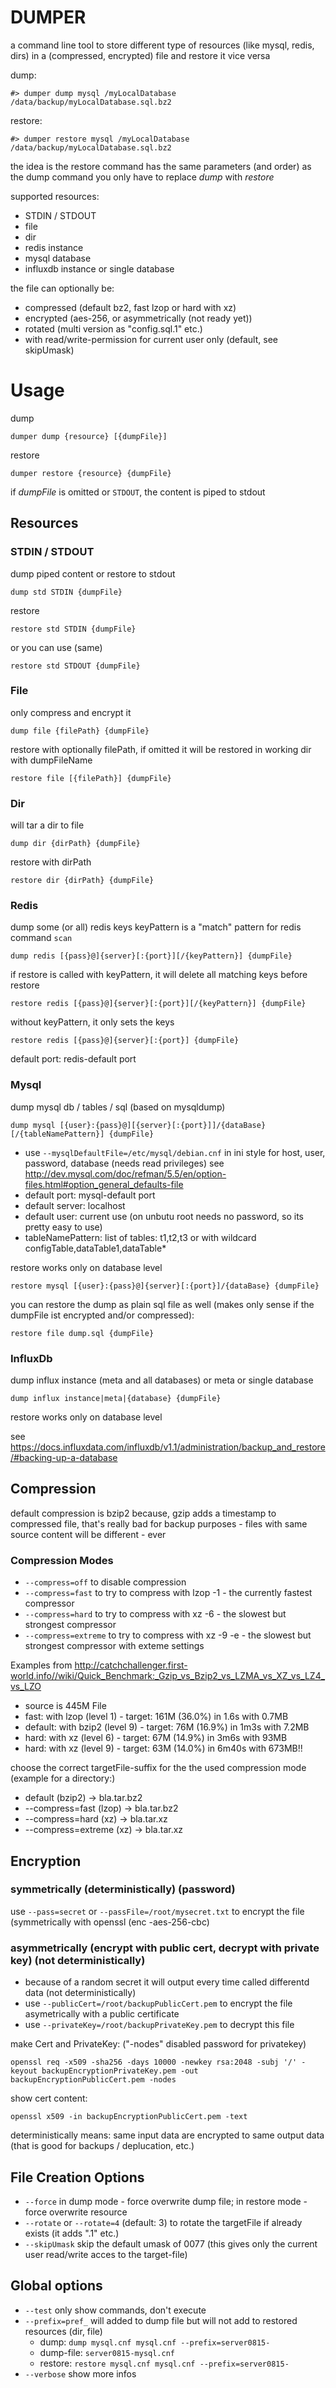 # DUMPER

a command line tool to store different type of resources (like mysql, redis, dirs) in a (compressed, encrypted) file
and restore it vice versa

dump:

	#> dumper dump mysql /myLocalDatabase /data/backup/myLocalDatabase.sql.bz2 

restore:

	#> dumper restore mysql /myLocalDatabase /data/backup/myLocalDatabase.sql.bz2 

the idea is the restore command has the same parameters (and order) as the dump command you only have to replace _dump_ with _restore_  


supported resources:
* STDIN / STDOUT
* file
* dir
* redis instance
* mysql database
* influxdb instance or single database

the file can optionally be:
* compressed (default bz2, fast lzop or hard with xz)
* encrypted (aes-256, or asymmetrically (not ready yet))
* rotated (multi version as "config.sql.1" etc.)
* with read/write-permission for current user only (default, see skipUmask)
 
# Usage
dump

	dumper dump {resource} [{dumpFile}]

restore

	dumper restore {resource} {dumpFile}


if _dumpFile_ is omitted or `STDOUT`, the content is piped to stdout

## Resources

### STDIN / STDOUT
dump piped content or restore to stdout

	dump std STDIN {dumpFile}

restore  

	restore std STDIN {dumpFile} 

or you can use (same) 

	restore std STDOUT {dumpFile} 

### File
only compress and encrypt it

	dump file {filePath} {dumpFile}

restore with optionally filePath, if omitted it will be restored in working dir with dumpFileName

	restore file [{filePath}] {dumpFile}

### Dir
will tar a dir to file

	dump dir {dirPath} {dumpFile}
	
restore with dirPath

	restore dir {dirPath} {dumpFile}
	

### Redis
dump some (or all) redis keys
keyPattern is a "match" pattern for redis command `scan`

	dump redis [{pass}@]{server}[:{port}][/{keyPattern}] {dumpFile}

if restore is called with keyPattern, it will delete all matching keys before restore

	restore redis [{pass}@]{server}[:{port}][/{keyPattern}] {dumpFile}

without keyPattern, it only sets the keys

	restore redis [{pass}@]{server}[:{port}] {dumpFile}


default port: redis-default port

### Mysql
dump mysql db / tables / sql (based on mysqldump)

	dump mysql [{user}:{pass}@][{server}[:{port}]]/{dataBase}[/{tableNamePattern}] {dumpFile} 
	
* use `--mysqlDefaultFile=/etc/mysql/debian.cnf` in ini style for host, user, password, database  (needs read privileges) see http://dev.mysql.com/doc/refman/5.5/en/option-files.html#option_general_defaults-file
* default port: mysql-default port
* default server: localhost
* default user: current use (on unbutu root needs no password, so its pretty easy to use)
* tableNamePattern: list of tables: t1,t2,t3 or with wildcard configTable,dataTable1,dataTable*


restore works only on database level

	restore mysql [{user}:{pass}@]{server}[:{port}]/{dataBase} {dumpFile}

you can restore the dump as plain sql file as well (makes only sense if the dumpFile ist encrypted and/or compressed):

	restore file dump.sql {dumpFile}


### InfluxDb
dump influx instance (meta and all databases) or meta or single database

	dump influx instance|meta|{database} {dumpFile} 

restore works only on database level

see https://docs.influxdata.com/influxdb/v1.1/administration/backup_and_restore/#backing-up-a-database


## Compression

default  compression is bzip2 because, gzip adds a timestamp to compressed file, that's really bad for backup purposes - files with same source content will be different - ever
### Compression Modes
* `--compress=off` to disable compression
* `--compress=fast` to try to compress with lzop -1  - the currently fastest compressor
* `--compress=hard` to try to compress with xz -6 - the slowest but strongest compressor 
* `--compress=extreme` to try to compress with xz -9 -e - the slowest but strongest compressor  with exteme settings 

Examples from http://catchchallenger.first-world.info//wiki/Quick_Benchmark:_Gzip_vs_Bzip2_vs_LZMA_vs_XZ_vs_LZ4_vs_LZO

* source is 445M File
* fast: with lzop (level 1) - target: 161M (36.0%) in 1.6s with 0.7MB
* default:  with bzip2 (level 9) - target: 76M (16.9%) in 1m3s with 7.2MB
* hard: with xz (level 6) - target: 67M (14.9%) in 3m6s with 93MB
* hard: with xz (level 9) - target: 63M (14.0%) in 6m40s with 673MB!!

choose the correct targetFile-suffix for the the used compression mode (example for a directory:)
* default (bzip2) -> bla.tar.bz2
* --compress=fast (lzop) -> bla.tar.bz2
* --compress=hard (xz) -> bla.tar.xz
* --compress=extreme (xz) -> bla.tar.xz


## Encryption

### symmetrically (deterministically) (password)
use `--pass=secret` or `--passFile=/root/mysecret.txt` to encrypt the file (symmetrically with openssl (enc -aes-256-cbc)


### asymmetrically (encrypt with public cert, decrypt with private key) (not deterministically) 
* because of a random secret it will output every time called differentd data (not deterministically)
* use `--publicCert=/root/backupPublicCert.pem` to encrypt the file asymetrically with a public certificate 
* use `--privateKey=/root/backupPrivateKey.pem` to decrypt this file

make Cert and PrivateKey: ("-nodes" disabled password for privatekey)

`openssl req -x509 -sha256 -days 10000 -newkey rsa:2048 -subj '/' -keyout backupEncryptionPrivateKey.pem -out backupEncryptionPublicCert.pem -nodes`

show cert content:

`openssl x509 -in backupEncryptionPublicCert.pem -text`

deterministically means: same input data are encrypted to same output data (that is good for backups / deplucation, etc.)

## File Creation Options

* `--force` in dump mode - force overwrite dump file; in restore mode - force overwrite resource
* `--rotate` or `--rotate=4` (default: 3) to rotate the targetFile if already exists (it adds ".1" etc.) 
* `--skipUmask` skip the default umask of 0077 (this gives only the current user read/write acces to the target-file) 

## Global options

* `--test` only show commands, don't execute 
* `--prefix=pref_` will added to dump file but will not add to restored resources (dir, file)   
	* dump: `dump mysql.cnf mysql.cnf --prefix=server0815-`
	* dump-file: `server0815-mysql.cnf`  
	* restore: `restore mysql.cnf mysql.cnf --prefix=server0815-`
* `--verbose` show more infos
